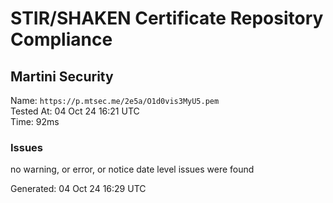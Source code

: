 # STIR/SHAKEN Certificate Repository Compliance

## Martini Security

Name: `https://p.mtsec.me/2e5a/O1d0vis3MyU5.pem`\
Tested At: 04 Oct 24 16:21 UTC\
Time: 92ms

### Issues

no warning, or error, or notice date level issues were found

Generated: 04 Oct 24 16:29 UTC